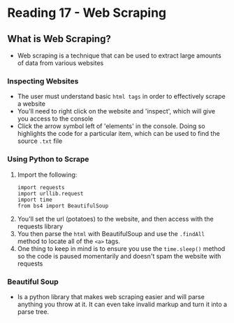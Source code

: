 # Reading 17 - Web Scraping

## What is Web Scraping?

- Web scraping is a technique that can be used to extract large amounts of data from various websites

### Inspecting Websites
- The user must understand basic `html tags` in order to effectively scrape a website
- You'll need to right click on the website and 'inspect', which will give you access to the console
- Click the arrow symbol left of 'elements' in the console. Doing so highlights the code for a particular item, which can be used to find the source `.txt` file

### Using Python to Scrape

1. Import the following:
    ```
    import requests
    import urllib.request
    import time
    from bs4 import BeautifulSoup
    ```
2. You'll set the url (potatoes) to the website, and then access with the requests library
3. You then parse the `html` with BeautifulSoup and use the `.findAll` method to locate all of the `<a>` tags.
4. One thing to keep in mind is to ensure you use the `time.sleep()` method so the code is paused momentarily and doesn't spam the website with requests

### Beautiful Soup

- Is a python library that makes web scraping easier and will parse anything you throw at it. It can even take invalid markup and turn it into a parse tree.